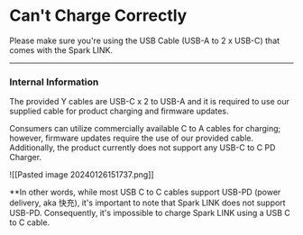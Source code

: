 # Can't Charge Correctly

Please make sure you're using the USB Cable (USB-A to 2 x USB-C) that comes with the Spark LINK.


---

### **Internal Information** 

The provided Y cables are USB-C x 2 to USB-A and it is required to use our supplied cable for product charging and firmware updates. 

Consumers can utilize commercially available C to A cables for charging; however, firmware updates require the use of our provided cable. Additionally, the product currently does not support any USB-C to C PD Charger.

![[Pasted image 20240126151737.png]]

**In other words, while most USB C to C cables support USB-PD (power delivery, aka 快充), it's important to note that Spark LINK does not support USB-PD. 
Consequently, it's impossible to charge Spark LINK using a USB C to C cable.

